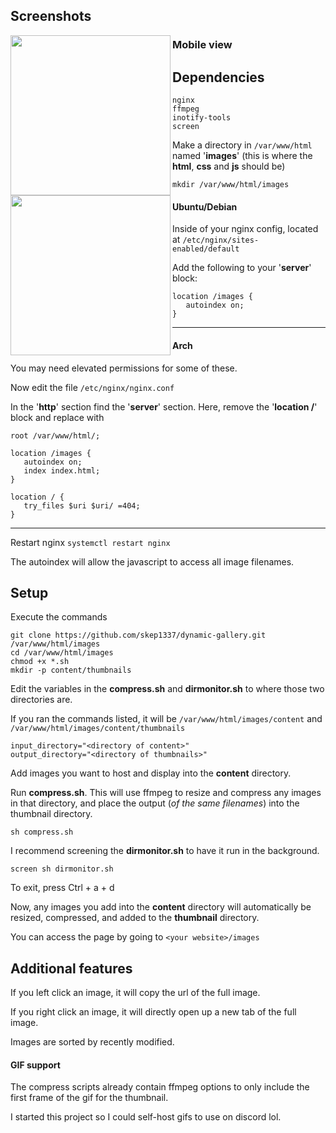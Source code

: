 ## Screenshots
<a href="url"><img src="https://github.com/skep1337/dynamic-gallery/assets/45910586/3c5a9c54-5412-4765-b91a-e9a376abe822" align="left" height="256" ></a>

### Mobile view
<a href="url"><img src="https://github.com/skep1337/dynamic-gallery/assets/45910586/81bec605-9b2e-481f-aa2c-d5528073a156" align="left" height="256" ></a>

## Dependencies

```
nginx
ffmpeg
inotify-tools
screen
```

Make a directory in ```/var/www/html``` named '**images**' (this is where the **html**, **css** and **js** should be)

```mkdir /var/www/html/images```

#### Ubuntu/Debian

Inside of your nginx config, located at ```/etc/nginx/sites-enabled/default```

Add the following to your '**server**' block:
```
location /images {
   autoindex on;
}
```

---

#### Arch

You may need elevated permissions for some of these.

Now edit the file ```/etc/nginx/nginx.conf```

In the '**http**' section find the '**server**' section.
Here, remove the '**location /**' block and replace with 
```
root /var/www/html/;

location /images {
   autoindex on;
   index index.html;
}

location / {
   try_files $uri $uri/ =404;
}
```

---

Restart nginx ```systemctl restart nginx```

The autoindex will allow the javascript to access all image filenames.

## Setup

Execute the commands
```
git clone https://github.com/skep1337/dynamic-gallery.git /var/www/html/images
cd /var/www/html/images
chmod +x *.sh
mkdir -p content/thumbnails
```

Edit the variables in the **compress.sh** and **dirmonitor.sh** to where those two directories are.

If you ran the commands listed, it will be ```/var/www/html/images/content``` and ```/var/www/html/images/content/thumbnails```

```
input_directory="<directory of content>"
output_directory="<directory of thumbnails>"
```

Add images you want to host and display into the **content** directory.

Run **compress.sh**. This will use ffmpeg to resize and compress any images in that directory, and place the output (*of the same filenames*) into the thumbnail directory.

```sh compress.sh```

I recommend screening the **dirmonitor.sh** to have it run in the background. 

```screen sh dirmonitor.sh```

To exit, press Ctrl + a + d

Now, any images you add into the **content** directory will automatically be resized, compressed, and added to the **thumbnail** directory.

You can access the page by going to ```<your website>/images```

## Additional features

If you left click an image, it will copy the url of the full image.

If you right click an image, it will directly open up a new tab of the full image.

Images are sorted by recently modified.

#### GIF support

The compress scripts already contain ffmpeg options to only include the first frame of the gif for the thumbnail.

I started this project so I could self-host gifs to use on discord lol.
